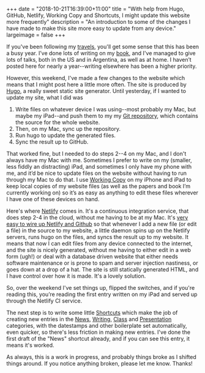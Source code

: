 +++
date = "2018-10-21T16:39:00+11:00"
title = "With help from Hugo, GitHub, Netlify, Working Copy and Shortcuts, I might update this website more frequently"
description = "An introduction to some of the changes I have made to make this site more easy to update from any device."
largeimage = false
+++

If you've been following my [travels](/presentations/), you'll get some sense that this has been a busy year. I’ve done lots of writing on my [book](/writing/ptrm), and I've managed to give lots of talks, both in the US and in Argentina, as well as at home. I haven’t posted here for nearly a year--writing elsewhere has been a higher priority.

However, this weekend, I've made a few changes to the website which means that I might post here a little more often. The site is produced by [Hugo](http://gohugo.io), a really sweet static site generator. Until yesterday, if I wanted to update my site, what I did was 

1. Write files on whatever device I was using--most probably my Mac, but maybe my iPad--and push them to my my [Git repository](https://github.com/consequently/consequently-hugo), which contains the source for the whole website.
2. Then, on my Mac, sync up the repository. 
3. Run hugo to update the generated files.
4. Sync the result up to GitHub.

That worked fine, but I needed to do steps 2--4 on my Mac, and I don't always have my Mac with me. Sometimes I prefer to write on my (smaller, less fiddly an distracting) iPad, and sometimes I only have my phone with me, and it’d be nice to update files on the website without having to run through my Mac to do that. I use [Working Copy](http://workingcopyapp.com) on my iPhone and iPad to keep local copies of my website files (as well as the papers and book I’m currently working on) so it’s as easy as anything to edit these files wherever I have one of these devices on hand.

Here's where [Netlify](http://netlify.com) comes in. It's a continuous integration service, that does step 2-4 in the cloud, without me having to be at my Mac. It's [very easy to wire up Netlify and Github](https://gohugo.io/hosting-and-deployment/hosting-on-netlify/) so that whenever I add a new file (or edit a file) in the source to my website, a little daemon spins up on the Netlify servers, runs hugo on the files, and syncs the result up to my website. It means that now I can edit files from any device connected to the internet, and the site is nicely generated, without me having to either edit in a web form (ugh!) or deal with a database driven website that either needs software maintenance or is prone to spam and server injection nastiness, or goes down at a drop of a hat. The site is still statically generated HTML, and I have control over how it is made. It's a lovely solution.

So, over the weekend I've set things up, flipped the switches, and if you're reading this, you’re reading the first entry written on my iPad and served up through the Netlify CI service.

The next step is to write some little [Shortcuts](https://support.apple.com/en-us/HT208309) which make the job of creating new entries in the [News](/news/), [Writing](/writing/), [Class](/class/) and [Presentation](/presentation/) categories, with the datestamps and other boilerplate set automatically, even quicker, so there's less friction in making new entries. I've done the first draft of the "News" shortcut already, and if you can see this entry, it means it's worked.

As always, this is a work in progress, and probably things broke as I shifted things around. If you notice anything broken, please let me know. Thanks!